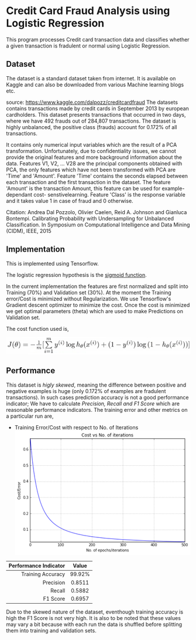# Credit Card Fraud Analysis using Logistic Regression

This program processes Credit card transaction data and classifies whether a
given transaction is fradulent or normal using Logistic Regression.

## Dataset
The dataset is a standard dataset taken from internet. It is available on Kaggle and can also be downloaded from various Machine learning blogs etc.

source: https://www.kaggle.com/dalpozz/creditcardfraud
The datasets contains transactions made by credit cards in September 2013 by
european cardholders. This dataset presents transactions that occurred in two
days, where we have 492 frauds out of 284,807 transactions. The dataset is
highly unbalanced, the positive class (frauds) account for 0.172% of all
transactions.

It contains only numerical input variables which are the result of a PCA
transformation. Unfortunately, due to confidentiality issues, we cannot
provide the original features and more background information about the
data. Features V1, V2, ... V28 are the principal components obtained with
PCA, the only features which have not been transformed with PCA are 'Time' and
'Amount'. Feature 'Time' contains the seconds elapsed between each transaction
and the first transaction in the dataset. The feature 'Amount' is the
transaction Amount, this feature can be used for example-dependant cost-
senstivelearning. Feature 'Class' is the response variable and it takes value
1 in case of fraud and 0 otherwise.

Citation: Andrea Dal Pozzolo, Olivier Caelen, Reid A. Johnson and Gianluca
Bontempi. Calibrating Probability with Undersampling for Unbalanced
Classification. In Symposium on Computational Intelligence and Data Mining
(CIDM), IEEE, 2015

## Implementation
This is implemented using Tensorflow.

The logistic regression hypothesis is the [sigmoid function](https://en.wikipedia.org/wiki/Sigmoid_function).

In the current implementation the features are first normalized and split into Training (70%) and Validation set (30%). At the moment the Training error/Cost is minimized without Regularization. We use Tensorflow's Gradient descent optimizer to minimize the cost. Once the cost is minimized we get optimal parameters (theta) which are used to make Predictions on Validation set.

The cost function used is,

![Cost function](https://github.com/saruniitr/tensorflow/blob/master/machine_learning_stanford/fraud_detection/log_reg_cost_func.png)

## Performance
This dataset is *higly skewed*, meaning the difference between positive and negative examples is huge (only 0.172% of examples are fradulent transactions). In such cases prediction accuracy is not a good performance indicator; We have to calculate *Precision, Recall and F1 Score* which are reasonable performance indicators. The training error and other metrics on a particular run are,

* Training Error/Cost with respect to No. of Iterations
![Training Error](https://github.com/saruniitr/tensorflow/blob/master/machine_learning_stanford/fraud_detection/cost_vs_iterations.png)

| Performance Indicator   | Value     |
|------------------------:|:---------:|
| Training Accuracy       | 99.92%    |
| Precision               | 0.8511    |
| Recall                  | 0.5882    |
| F1 Score                | 0.6957    |

Due to the skewed nature of the dataset, eventhough training accuracy is high the F1 Score is not very high. It is also to be noted that these values may vary a bit because with each run the data is shuffled before splitting them into training and validation sets.

